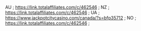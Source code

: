 AU ; https://link.totalaffiliates.com/c/462546 ;
NZ ; https://link.totalaffiliates.com/c/462546 ;
UA ; https://www.jackpotcitycasino.com/canada/?s=bfp35712 ;
NO ; https://link.totalaffiliates.com/c/462546 ;
